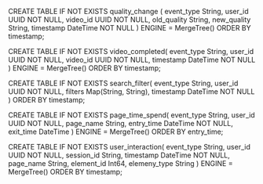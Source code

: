 
CREATE TABLE IF NOT EXISTS quality_change (
    event_type String,
    user_id UUID NOT NULL,
    video_id UUID NOT NULL,
    old_quality String,
    new_quality String,
    timestamp DateTime NOT NULL
) ENGINE = MergeTree()
ORDER BY timestamp;


CREATE TABLE IF NOT EXISTS video_completed(
    event_type String,
    user_id UUID NOT NULL,
    video_id UUID NOT NULL,
    timestamp DateTime NOT NULL
) ENGINE = MergeTree()
ORDER BY timestamp;

CREATE TABLE IF NOT EXISTS search_filter(
    event_type String,
    user_id UUID NOT NULL,
    filters Map(String, String),
    timestamp DateTime NOT NULL
)
ORDER BY timestamp;

CREATE TABLE IF NOT EXISTS page_time_spend(
    event_type String,
    user_id UUID NOT NULL,
    page_name String,
    entry_time DateTime NOT NULL,
    exit_time DateTime
) ENGINE = MergeTree()
ORDER BY entry_time;


CREATE TABLE IF NOT EXISTS user_interaction(
    event_type String,
    user_id UUID NOT NULL,
    session_id String,
    timestamp DateTime NOT NULL,
    page_name String,
    element_id Int64,
    elemeny_type String
) ENGINE = MergeTree()
ORDER BY timestamp;
